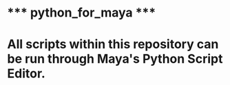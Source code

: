# *** python_for_maya ***

# All scripts within this repository can be run through Maya's Python Script Editor.
